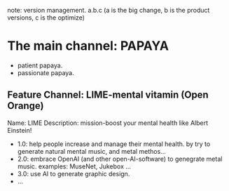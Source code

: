 note: version management. a.b.c (a is the big change, b is the product versions, c is the optimize)

# The main channel: PAPAYA

- patient papaya.
- passionate papaya.

## Feature Channel: LIME-mental vitamin (Open Orange)

Name: LIME
Description: mission-boost your mental health like Albert Einstein!

- 1.0: help people increase and manage their mental health. by try to generate natural mental music, and metal methos...
- 2.0: embrace OpenAI (and other open-AI-software) to genegrate metal music. examples: MuseNet, Jukebox ...
- 3.0: use AI to generate graphic design.
- ...
